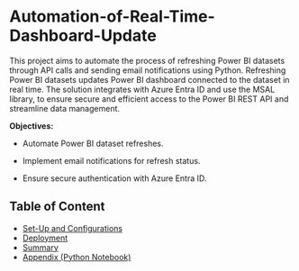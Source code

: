 # Automation-of-Real-Time-Dashboard-Update

This project aims to automate the process of refreshing Power BI datasets through API calls and sending email notifications using Python. Refreshing Power BI datasets updates Power BI dashboard connected to the dataset in real time.
The solution integrates with Azure Entra ID and use the MSAL library, to ensure secure and efficient access to the Power BI REST API and streamline data management.

**Objectives:**

- Automate Power BI dataset refreshes.

- Implement email notifications for refresh status.

- Ensure secure authentication with Azure Entra ID.

## Table of Content

- [Set-Up and Configurations](./SetUp_and_Configurations.md)
- [Deployment](./Deployment.md)
- [Summary](./Summary.md)
- [Appendix (Python Notebook)](./DatasetAutomationNotebook.ipynb)
